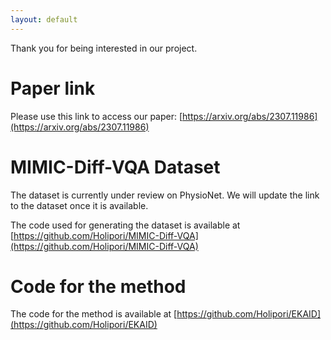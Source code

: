 ```yaml
---
layout: default
---
```


Thank you for being interested in our project. 



# Paper link

Please use this link to access our paper: [https://arxiv.org/abs/2307.11986](https://arxiv.org/abs/2307.11986)

# MIMIC-Diff-VQA Dataset

The dataset is currently under review on PhysioNet. We will update the link to the dataset once it is available.

The code used for generating the dataset is available at [https://github.com/Holipori/MIMIC-Diff-VQA](https://github.com/Holipori/MIMIC-Diff-VQA)

# Code for the method

The code for the method is available at [https://github.com/Holipori/EKAID](https://github.com/Holipori/EKAID)

